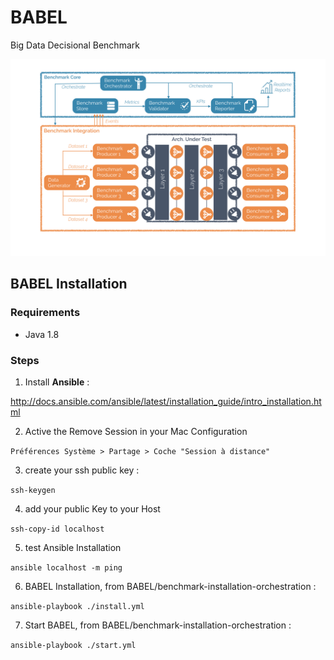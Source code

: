 # BABEL
Big Data Decisional Benchmark 


![alt text](./doc/img/benchmark.png)

## BABEL Installation 

### Requirements 

 -  Java 1.8


### Steps 


1. Install **Ansible** :

http://docs.ansible.com/ansible/latest/installation_guide/intro_installation.html

2. Active the Remove Session in your Mac Configuration

`Préférences Système > Partage > Coche "Session à distance"`

3. create your ssh public key :

`ssh-keygen`

4. add your public Key to your Host 

`ssh-copy-id localhost`

5. test Ansible Installation 

`ansible localhost -m ping`

6. BABEL Installation, from BABEL/benchmark-installation-orchestration :

`ansible-playbook ./install.yml`

7. Start BABEL, from BABEL/benchmark-installation-orchestration :

`ansible-playbook ./start.yml`
